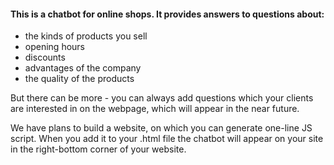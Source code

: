 #### This is a chatbot for online shops. It provides answers to questions about: 

- the kinds of products you sell
- opening hours
- discounts
- advantages of the company
- the quality of the products

But there can be more - you can always add questions which your clients are interested in on the webpage, which will appear in the near future.

We have plans to build a website, on which you can generate one-line JS script.
When you add it to your .html file the chatbot will appear on your site in the right-bottom 
corner of your website.
